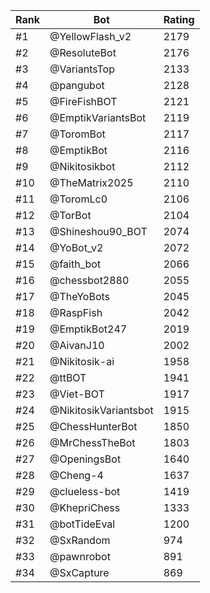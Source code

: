 Rank|Bot|Rating
---|---|---
#1|@YellowFlash_v2|2179
#2|@ResoluteBot|2176
#3|@VariantsTop|2133
#4|@pangubot|2128
#5|@FireFishBOT|2121
#6|@EmptikVariantsBot|2119
#7|@ToromBot|2117
#8|@EmptikBot|2116
#9|@Nikitosikbot|2112
#10|@TheMatrix2025|2110
#11|@ToromLc0|2106
#12|@TorBot|2104
#13|@Shineshou90_BOT|2074
#14|@YoBot_v2|2072
#15|@faith_bot|2066
#16|@chessbot2880|2055
#17|@TheYoBots|2045
#18|@RaspFish|2042
#19|@EmptikBot247|2019
#20|@AivanJ10|2002
#21|@Nikitosik-ai|1958
#22|@ttBOT|1941
#23|@Viet-BOT|1917
#24|@NikitosikVariantsbot|1915
#25|@ChessHunterBot|1850
#26|@MrChessTheBot|1803
#27|@OpeningsBot|1640
#28|@Cheng-4|1637
#29|@clueless-bot|1419
#30|@KhepriChess|1333
#31|@botTideEval|1200
#32|@SxRandom|974
#33|@pawnrobot|891
#34|@SxCapture|869
